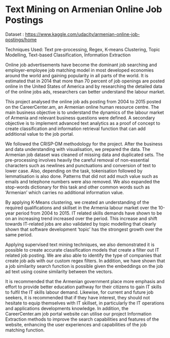 # Text Mining on Armenian Online Job Postings 

Dataset : https://www.kaggle.com/udacity/armenian-online-job-postings/home

Techniques Used: Text pre-processing, Regex, K-means Clustering, Topic Modelling, Text-based Classification, Information Extraction


Online job advertisements have become the dominant job searching and employer-employee job matching model in most developed economies around the world and gaining popularity in all parts of the world. It is estimated that in 2014 that more than 70 percent of job openings are posted online in the United States of America and by researching the detailed data of the online jobs ads, researchers can better understand the labour market.

This project analysed the online job ads posting from 2004 to 2015 posted on the CareerCenter.am, an Armenian online human resource centre. The main business objective is to understand the dynamics of the labour market of Armenia and relevant business questions were defined. A secondary objective is to implement advanced text analytics as a proof of concept to create classification and information retrieval function that can add additional value to the job portal.

We followed the CRISP-DM methodology for the project. After the business and data understanding with visualisation, we prepared the data. The Armenian job dataset was cleaned of missing data and duplicated sets. The pre-processing involves heavily the careful removal of non-essential characters such as newlines and punctuations and conversion of text to lower case. Also, depending on the task, tokenisation followed by lemmatisation is also done. Patterns that did not add much value such as emails and telephone numbers were also removed. We also expanded the stop-words dictionary for this task and other common words such as ‘Armenian’ which carries no additional information value.

By applying K-Means clustering, we created an understanding of the required qualifications and skillset in the Armenia labour market over the 10-year period from 2004 to 2015. IT related skills demands have shown to be on an increasing trend increased over the period. This increase and shift towards IT-related jobs are also validated by topic modelling that clearly shown that software development ‘topic’ has the strongest growth over the same period.

Applying supervised text mining techniques, we also demonstrated it is possible to create accurate classification models that create a filter out IT related job posting. We are also able to identify the type of companies that create job ads with our custom regex filters. In addition, we have shown that a job similarity search function is possible given the embeddings on the job ad text using cosine similarity between the vectors.

It is recommended that the Armenian government place more emphasis and effort to provide better education pathway for their citizens to gain IT skills to fulfil the IT skills labour demand. Likewise, for current and future job seekers, it is recommended that if they have interest, they should not hesitate to equip themselves with IT skillset, in particularly the IT operations and applications developments knowledge. In addition, the CareerCenter.am job portal website can utilise our project Information Extraction methods to improve the search capabilities and features of the website, enhancing the user experiences and capabilities of the job matching function.
